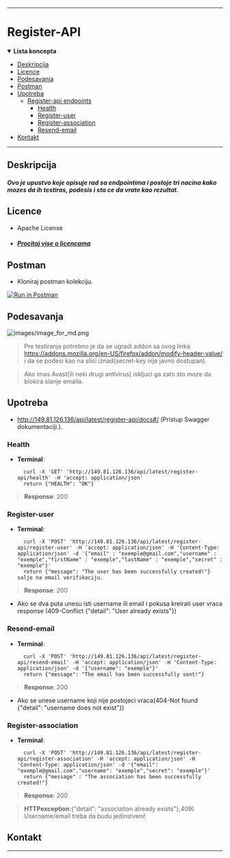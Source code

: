 ___
# Register-API

<details open>

**<summary> Lista koncepta </summary>**

- [Deskripcija](#Deskripcija) 
- [Licence](#Licence)
- [Podesavanja](#Podesavanja)
- [Postman](#Postman)
- [Upotreba](#Upotreba)
  - [Register-api endpoints](#Register-api)    
    - [Health](#Health)
    - [Register-user](#Register-user)
    - [Register-association](#Register-association)
    - [Resend-email](#Resend-email)
- [Kontakt](#Kontakt)
</details>

___

## Deskripcija
##### Ovo je upustvo koje opisuje rad sa endpointima i postoje tri nacina kako mozes da ih testiras, podesis i sta ce da vrate kao rezultat.


## Licence
- Apache License 
- ##### [Procitaj vise o licencama](https://github.com/udomiljubimca/udomiljubimca-register-api/blob/develop/LICENSE)


## Postman
- Kloniraj postman kolekciju.

[![Run in Postman](https://run.pstmn.io/button.svg)](https://god.gw.postman.com/run-collection/aff5aba9dc9daff4ec0f)


## Podesavanja
![images/image_for_md.png](https://github.com/udomiljubimca/udomiljubimca-register-api/blob/fix/README.md/images/image_for_md.png)

> Pre testiranja potrebno je da se ugradi addon sa ovog linka <https://addons.mozilla.org/en-US/firefox/addon/modify-header-value/> i da se podesi kao na slici iznad(secret-key nije javno dostupan).

> Ako imas Avast(ili neki drugi antivirus) iskljuci ga zato sto moze da blokira slanje emaila.


## Upotreba

- <http://149.81.126.136/api/latest/register-api/docs#/> (Pristup Swagger dokumentaciji.).


### Health

- **Terminal**: 

        curl -X 'GET' 'http://149.81.126.136/api/latest/register-api/health' -H 'accept: application/json'  
        return {"HEALTH": "OK"}

> **Response**: 200


### Register-user

- **Terminal**: 

        curl -X 'POST' 'http://149.81.126.136/api/latest/register-api/register-user' -H 'accept: application/json' -H 'Content-Type: application/json' -d '{"email" : "exemple@gmail.com","username" : "exemple","firstName" : "exemple","lastName" : "exemple","secret" : "exemple"}'  
        return {"message": "The user has been successfully created!"} salje na email verifikaciju.
        
> **Response**: 200

- Ako se dva puta unesu isti username ili email i pokusa kreirati user vraca response (409-Conflict {"detail": "User already exists"})


### Resend-email

- **Terminal**:

        curl -X 'POST' 'http://149.81.126.136/api/latest/register-api/resend-email' -H 'accept: application/json' -H 'Content-Type: application/json' -d '{"username": "exemple"}'
        return {"message": "The email has been successfully sent!"} 

> **Response**: 200

- Ako se unese username koji nije postojeci vraca(404-Not found {"detail": "username does not exist"})


### Register-association

- **Terminal**: 
        
        curl -X 'POST' 'http://149.81.126.136/api/latest/register-api/register-association' -H 'accept: application/json' -H 'Content-Type: application/json' -d '{"email": "exemple@gmail.com","username": "exemple","secret": "exemple"}'
        return {"message" : "The association has been successfully created!"}

> **Response**: 200

> **HTTPexception**:{"detail": "association already exists"},409) Username/email treba da budu jedinstveni!


## Kontakt


___

